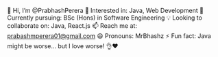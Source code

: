 👋 Hi, I’m @PrabhashPerera
👀 Interested in: Java, Web Development
🌱 Currently pursuing: BSc (Hons) in Software Engineering
💡 Looking to collaborate on: Java, React.js
📫 Reach me at: prabashmperera01@gmail.com
😄 Pronouns: MrBhashz
⚡ Fun fact: Java might be worse... but I love worse! 👌❤️

<!---
Prabhashperera/Prabhashperera is a ✨ special ✨ repository because its `README.md` (this file) appears on your GitHub profile.
You can click the Preview link to take a look at your changes.
--->

